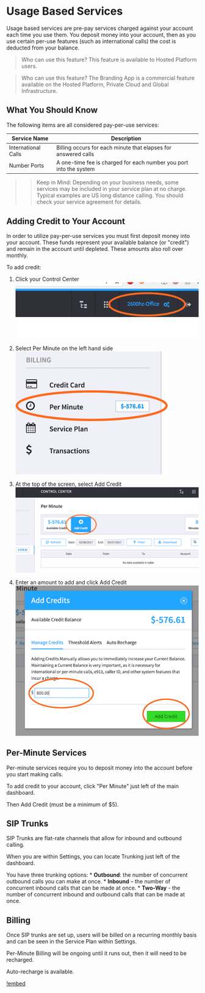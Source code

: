 # Usage Based Services

Usage based services are pre-pay services charged against your account each time you use them. You deposit money into your account, then as you use certain per-use features (such as international calls) the cost is deducted from your balance.

> Who can use this feature?
> This feature is available to Hosted Platform users.

> Who can use this feature?
> The Branding App is a commercial feature available on the Hosted Platform, Private Cloud and Global Infrastructure.




## What You Should Know

The following items are all considered pay-per-use services:

| Service Name | Description |
| --- | --- |
| International Calls | Billing occurs for each minute that elapses for answered calls |
| Number Ports | A one-time fee is charged for each number you port into the system |

>> Keep in Mind: Depending on your business needs, some services may be included in your service plan at no charge. Typical examples are US long distance calling. You should check your service agreement for details.



## Adding Credit to Your Account

In order to utilize pay-per-use services you must first deposit money into your account. These funds represent your available balance (or "credit") and remain in the account until depleted. These amounts also roll over monthly.

To add credit:

   1. Click your Control Center
   ![Control Center](images/credit_1.png)

   2. Select Per Minute on the left hand side
   ![Per Minute](images/credit_2.png)

   3. At the top of the screen, select Add Credit
   ![Add Credit](images/credit_3.png)

   4. Enter an amount to add and click Add Credit
   ![Finish Adding Credit](images/credit_4.png)



## Per-Minute Services

Per-minute services require you to deposit money into the account before you start making calls.

To add credit to your account, click "Per Minute" just left of the main dashboard.

Then Add Credit (must be a minimum of $5).


## SIP Trunks

SIP Trunks are flat-rate channels that allow for inbound and outbound calling.

When you are within Settings, you can locate Trunking just left of the dashboard.

You have three trunking options:
    * __Outbound__: the number of concurrent outbound calls you can make at once.
    * __Inbound__ – the number of concurrent inbound calls that can be made at once.
    * __Two-Way__ - the number of concurrent inbound and outbound calls that can be made at once.


## Billing

Once SIP trunks are set up, users will be billed on a recurring monthly basis and can be seen in the Service Plan within Settings.

Per-Minute Billing will be ongoing until it runs out, then it will need to be recharged.

Auto-recharge is available.

[!embed](https://www.youtube.com/watch?v=O4uVS6KGlho)
